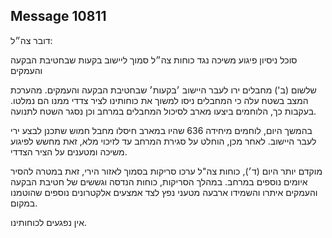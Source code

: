## Message 10811

דובר צה״ל:

סוכל ניסיון פיגוע משיכה נגד כוחות צה״ל סמוך ליישוב בקעות שבחטיבת הבקעה והעמקים

שלשום (ב') מחבלים ירו לעבר היישוב ׳בקעות׳ שבחטיבת הבקעה והעמקים. מהערכת המצב בשטח עלה כי המחבלים ניסו למשוך את כוחותינו לציר צדדי ממנו הם נמלטו. בעקבות כך, הלוחמים ביצעו מארב לסיכול המחבלים במרחב וכן נסגר השטח לתנועה.

בהמשך היום, לוחמים מיחידה 636 שהיו במארב חיסלו מחבל חמוש שתכנן לבצע ירי לעבר היישוב.
לאחר מכן, הוחלט על סגירת המרחב עד לזיכוי מלא, זאת מחשש לפיגוע משיכה ומטענים על הציר הצדדי.

מוקדם יותר היום (ד׳), כוחות צה"ל ערכו סריקות בסמוך לאזור הירי, זאת במטרה להסיר איומים נוספים במרחב. 
במהלך הסריקות, כוחות הנדסה וגששים של חטיבת הבקעה והעמקים איתרו והשמידו ארבעה מטעני נפץ לצד אמצעים אלקטרונים נוספים שהוטמנו במקום.
 
אין נפגעים לכוחותינו.

